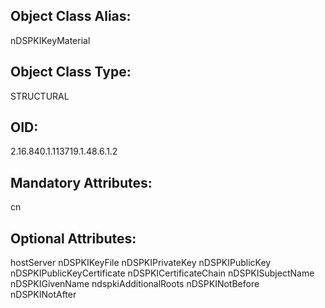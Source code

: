 ## Object Class Alias:
  nDSPKIKeyMaterial

## Object Class Type:
  STRUCTURAL

## OID:
  2.16.840.1.113719.1.48.6.1.2

## Mandatory Attributes:
  cn

## Optional Attributes:
  hostServer
  nDSPKIKeyFile
  nDSPKIPrivateKey
  nDSPKIPublicKey
  nDSPKIPublicKeyCertificate
  nDSPKICertificateChain
  nDSPKISubjectName
  nDSPKIGivenName
  ndspkiAdditionalRoots
  nDSPKINotBefore
  nDSPKINotAfter
